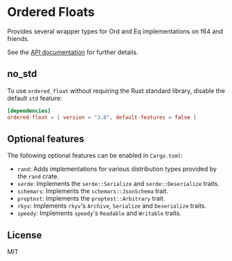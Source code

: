 # Ordered Floats

Provides several wrapper types for Ord and Eq implementations on f64 and friends.

See the [API documentation](https://docs.rs/ordered-float) for further details.

## no_std

To use `ordered_float` without requiring the Rust standard library, disable
the default `std` feature:

```toml
[dependencies]
ordered-float = { version = "3.0", default-features = false }
```

## Optional features

The following optional features can be enabled in `Cargo.toml`:

* `rand`: Adds implementations for various distribution types provided by the `rand` crate.
* `serde`: Implements the `serde::Serialize` and `serde::Deserialize` traits.
* `schemars`: Implements the `schemars::JsonSchema` trait.
* `proptest`: Implements the `proptest::Arbitrary` trait.
* `rkyv`: Implements `rkyv`'s `Archive`, `Serialize` and `Deserialize` traits.
* `speedy`: Implements `speedy`'s `Readable` and `Writable` traits.

## License

MIT
